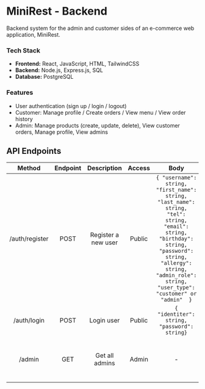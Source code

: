 # MiniRest - Backend

Backend system for the admin and customer sides of an e-commerce web application, MiniRest.

### Tech Stack

* **Frontend:** React, JavaScript, HTML, TailwindCSS
* **Backend:** Node.js, Express.js, SQL
* **Database:** PostgreSQL

### Features

- User authentication (sign up / login / logout)
- Customer: Manage profile / Create orders / View menu / View order history
- Admin: Manage products (create, update, delete), View customer orders, Manage profile, View admins

## API Endpoints 

| Method | Endpoint | Description | Access | Body | Response |
| :-: | :-: | :-: | :-: | :-: | :-: |
| /auth/register | POST | Register a new user | Public | `{ "username": string, "first_name": string, "last_name": string, "tel": string, "email": string, "birthday": string, "password": string, "allergy": string, "admin_role": string, "user_type": "customer" or "admin"  }` | `201 Created { "success": true,  "message": string }` |
| /auth/login | POST | Login user | Public | `{ "identiter": string, "password": string}` | `200 OK { "success": true, "message": string }` |
| /admin | GET | Get all admins | Admin | - | `200 OK { "success": true, "message": string ,"admins": [...] }` |

